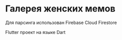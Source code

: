 # Галерея женских мемов 

Для парсинга использован Firebase Cloud Firestore

Flutter проект на языке Dart

